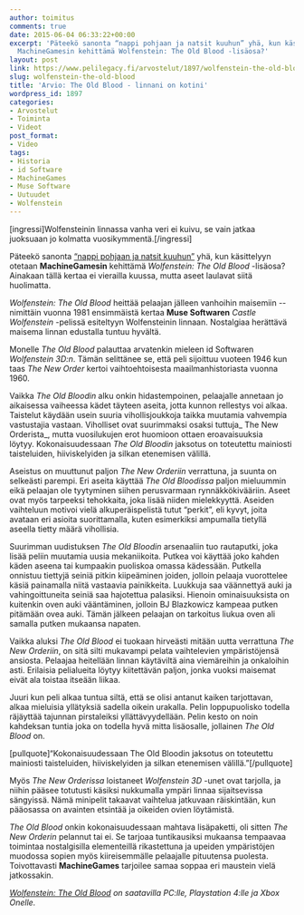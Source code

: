 ```yaml
---
author: toimitus
comments: true
date: 2015-06-04 06:33:22+00:00
excerpt: 'Päteekö sanonta “nappi pohjaan ja natsit kuuhun” yhä, kun käsittelyyn otetaan
  MachineGamesin kehittämä Wolfenstein: The Old Blood -lisäosa?'
layout: post
link: https://www.pelilegacy.fi/arvostelut/1897/wolfenstein-the-old-blood
slug: wolfenstein-the-old-blood
title: 'Arvio: The Old Blood - linnani on kotini'
wordpress_id: 1897
categories:
- Arvostelut
- Toiminta
- Videot
post_format:
- Video
tags:
- Historia
- id Software
- MachineGames
- Muse Software
- Uutuudet
- Wolfenstein
---
```


[ingressi]Wolfensteinin linnassa vanha veri ei kuivu, se vain jatkaa juoksuaan jo kolmatta vuosikymmentä.[/ingressi]

Päteekö sanonta [“nappi pohjaan ja natsit kuuhun”](http://www.pelilegacy.fi/arvostelut/681/arvio-wolfenstein-the-new-order) yhä, kun käsittelyyn otetaan **MachineGamesin** kehittämä _Wolfenstein: The Old Blood_ -lisäosa? Ainakaan tällä kertaa ei vierailla kuussa, mutta aseet laulavat siitä huolimatta.

_Wolfenstein: The Old Blood_ heittää pelaajan jälleen vanhoihin maisemiin -- nimittäin vuonna 1981 ensimmäistä kertaa **Muse Softwaren** _Castle Wolfenstein_ -pelissä esiteltyyn Wolfensteinin linnaan. Nostalgiaa herättävä maisema linnan edustalla tuntuu hyvältä.

Monelle _The Old Blood_ palauttaa arvatenkin mieleen id Softwaren _Wolfenstein 3D:n_. Tämän selittänee se, että peli sijoittuu vuoteen 1946 kun taas _The New Order_ kertoi vaihtoehtoisesta maailmanhistoriasta vuonna 1960.

Vaikka _The Old Bloodin_ alku onkin hidastempoinen, pelaajalle annetaan jo aikaisessa vaiheessa kädet täyteen aseita, jotta kunnon rellestys voi alkaa. Taistelut käydään usein suuria vihollisjoukkoja taikka muutamia vahvempia vastustajia vastaan. Viholliset ovat suurimmaksi osaksi tuttuja_ The New Orderista_, mutta vuosilukujen erot huomioon ottaen eroavaisuuksia löytyy. Kokonaisuudessaan _The Old Bloodin_ jaksotus on toteutettu mainiosti taisteluiden, hiiviskelyiden ja silkan etenemisen välillä.

Aseistus on muuttunut paljon _The New Orderiin_ verrattuna, ja suunta on selkeästi parempi. Eri aseita käyttää _The Old Bloodissa_ paljon mieluummin eikä pelaajan ole tyytyminen siihen perusvarmaan rynnäkkökivääriin. Aseet ovat myös tarpeeksi tehokkaita, joka lisää niiden mielekkyyttä. Aseiden vaihteluun motivoi vielä alkuperäispelistä tutut “perkit”, eli kyvyt, joita avataan eri asioita suorittamalla, kuten esimerkiksi ampumalla tietyllä aseella tietty määrä vihollisia.

Suurimman uudistuksen _The Old Bloodin_ arsenaaliin tuo rautaputki, joka lisää peliin muutamia uusia mekaniikoita. Putkea voi käyttää joko kahden käden aseena tai kumpaakin puoliskoa omassa kädessään. Putkella onnistuu tiettyjä seiniä pitkin kiipeäminen joiden, jolloin pelaaja vuorottelee käsiä painamalla niitä vastaavia painikkeita. Luukkuja saa väännettyä auki ja vahingoittuneita seiniä saa hajotettua palasiksi. Hienoin ominaisuuksista on kuitenkin oven auki vääntäminen, jolloin BJ Blazkowicz kampeaa putken pitämään ovea auki. Tämän jälkeen pelaajan on tarkoitus liukua oven ali samalla putken mukaansa napaten.

Vaikka aluksi _The Old Blood_ ei tuokaan hirveästi mitään uutta verrattuna _The New Orderiin_, on sitä silti mukavampi pelata vaihtelevien ympäristöjensä ansiosta. Pelaajaa heitellään linnan käytäviltä aina viemäreihin ja onkaloihin asti. Erilaisia pelialueita löytyy kiitettävän paljon, jonka vuoksi maisemat eivät ala toistaa itseään liikaa.

Juuri kun peli alkaa tuntua siltä, että se olisi antanut kaiken tarjottavan, alkaa mieluisia yllätyksiä sadella oikein urakalla. Pelin loppupuolisko todella räjäyttää tajunnan pirstaleiksi yllättävyydellään. Pelin kesto on noin kahdeksan tuntia joka on todella hyvä mitta lisäosalle, jollainen _The Old Blood_ on.

[pullquote]“Kokonaisuudessaan The Old Bloodin jaksotus on toteutettu mainiosti taisteluiden, hiiviskelyiden ja silkan etenemisen välillä.”[/pullquote]

Myös _The New Orderissa_ loistaneet _Wolfenstein 3D_ -unet ovat tarjolla, ja niihin pääsee totutusti käsiksi nukkumalla ympäri linnaa sijaitsevissa sängyissä. Nämä minipelit takaavat vaihtelua jatkuvaan räiskintään, kun pääosassa on avainten etsintää ja oikeiden ovien löytämistä.

_The Old Blood_ onkin kokonaisuudessaan mahtava lisäpaketti, oli sitten _The New Orderin_ pelannut tai ei. Se tarjoaa tuntikausiksi mukaansa tempaavaa toimintaa nostalgisilla elementeillä rikastettuna ja upeiden ympäristöjen muodossa sopien myös kiireisemmälle pelaajalle pituutensa puolesta. Toivottavasti **MachineGames** tarjoilee samaa soppaa eri maustein vielä jatkossakin.

_[Wolfenstein: The Old Blood](http://www.wolfenstein.com/) on saatavilla PC:lle, Playstation 4:lle ja Xbox Onelle._
